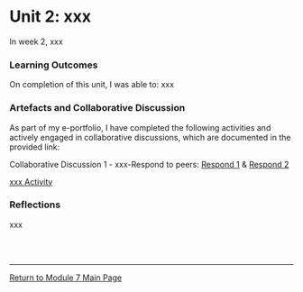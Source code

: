 # Unit 2: xxx

In week 2, xxx

### Learning Outcomes
On completion of this unit, I was able to:
xxx

### Artefacts and Collaborative Discussion 
As part of my e-portfolio, I have completed the following activities and actively engaged in collaborative discussions, which are documented in the provided link:

Collaborative Discussion 1 - xxx-Respond to peers: [Respond 1](RMPP_Unit02_Respond1.pdf) & [Respond 2](RMPP_Unit02_Respond2.pdf)

[xxx Activity](RMPP_Unit02_Activity.md)

### Reflections
xxx


<br><br>

---

[Return to Module 7 Main Page](RMPP_main.md)
